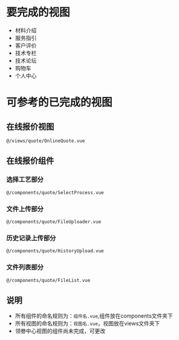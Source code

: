 # 要完成的视图


- 材料介绍
- 服务指引
- 客户评价
- 技术专栏
- 技术论坛
- 购物车
- 个人中心

# 可参考的已完成的视图

## 在线报价视图
```
@/views/quote/OnlineQuote.vue
```
## 在线报价组件
### 选择工艺部分
```
@/components/quote/SelectProcess.vue
```
### 文件上传部分
```
@/components/quote/FileUploader.vue
```
### 历史记录上传部分
```
@/components/quote/HistoryUpload.vue
``` 
### 文件列表部分
```
@/components/quote/FileList.vue
```
## 说明

- 所有组件的命名规则为：`组件名.vue`,组件放在components文件夹下
- 所有视图的命名规则为：`视图名.vue`，视图放在views文件夹下
- 领劵中心视图的组件尚未完成，可更改

